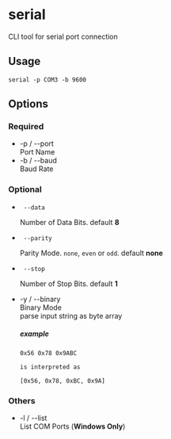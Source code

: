 # serial
CLI tool for serial port connection

## Usage
`serial -p COM3 -b 9600`

## Options

### Required
* -p / --port  
  Port Name
* -b / --baud  
  Baud Rate

### Optional
*      --data  
  Number of Data Bits. default **8**
*      --parity  
  Parity Mode. `none`, `even` or `odd`. default **none**
*      --stop  
  Number of Stop Bits. default **1**

* -y / --binary  
  Binary Mode  
  parse input string as byte array

  ##### example
  ```
  0x56 0x78 0x9ABC

  is interpreted as  

  [0x56, 0x78, 0xBC, 0x9A]
  ```

### Others
* -l / --list  
  List COM Ports (**Windows Only**)
